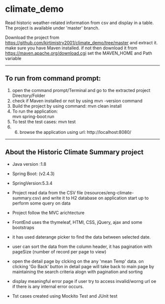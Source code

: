 # climate_demo
Read historic weather-related information from csv and display in a table.  
The project is available  under 'master' branch.

Download the project from https://github.com/kirtimistry2001/climate_demo/tree/master and extract it.
make sure you have Maven installed. if not then download it from https://maven.apache.org/download.cgi
set the MAVEN_HOME and Path variable

-------------------------------
To run from command prompt:
-----------------------------

1) open the command prompt/Terminal and go to the extracted project Directory/Folder
2) check if Maven installed or not by using mvn -version command
3) Build the project by using command: 
    mvn clean install
4) To run the application:  
    mvn spring-boot:run
5) To test the test cases: 
    mvn test
6) 6) browse the application using url: http://localhost:8080/

----------------------------------------
About the Historic Climate Summary project  
------------------------------------------
- Java version :1.8
- Spring Boot: (v2.4.3)
- SpringVersion:5.3.4

- Project read data from the CSV file (resources/eng-climate-summary.csv) and write it to H2 database on application start up to perform some query on data
- Project follow the MVC arichtecture
- FrontEnd uses the thymeleaf, HTMl, CSS, jQuery, ajax and some bootstraps
- it has used daterange picker to find the data between selected date.
- user can sort the data from the column header, it has pagination with pageSize (number of record per page to view)
- open the detail page by clcking on the any 'mean Temp' data. on clicking 'Go Back' button in detail page will take back to main page 
  by maintaining the search criteria alogn with pagination and sorting
- display meaningful error page if user try to access invalid/worng url oe if there is any internal error occurs.
- Tst cases created using Mockito Test and JUnit test

